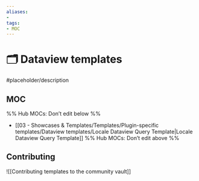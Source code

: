 ```yaml
---
aliases:
- 
tags: 
- MOC
---
```


# 🗂️ Dataview templates

#placeholder/description 

## MOC

%% Hub MOCs: Don’t edit below  %%
-  [[03 - Showcases & Templates/Templates/Plugin-specific templates/Dataview templates/Locale Dataview Query Template|Locale Dataview Query Template]]
%% Hub MOCs: Don’t edit above  %%

## Contributing

![[Contributing templates to the community vault]]